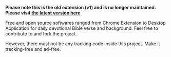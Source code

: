 **Please note this is the old extension (v1) and is no longer maintained. Please visit [the latest version here](https://github.com/datvm/DailyBibleVerse2)**

Free and open source softwares ranged from Chrome Extension to Desktop Application for daily devotional Bible verse and background.
Feel free to contribute to and fork the project.

However, there must not be any tracking code inside this project. Make it tracking-free and ad-free.

